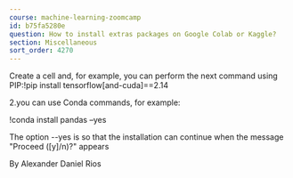 ```yaml
---
course: machine-learning-zoomcamp
id: b75fa5280e
question: How to install extras packages on Google Colab or Kaggle?
section: Miscellaneous
sort_order: 4270
---
```


Create a cell and, for example, you can perform the next command using PIP:!pip install tensorflow[and-cuda]==2.14

2.you can use Conda commands, for example:

!conda install pandas –yes

The option --yes is so that the installation can continue when the message "Proceed ([y]/n)?" appears

By Alexander Daniel Rios

